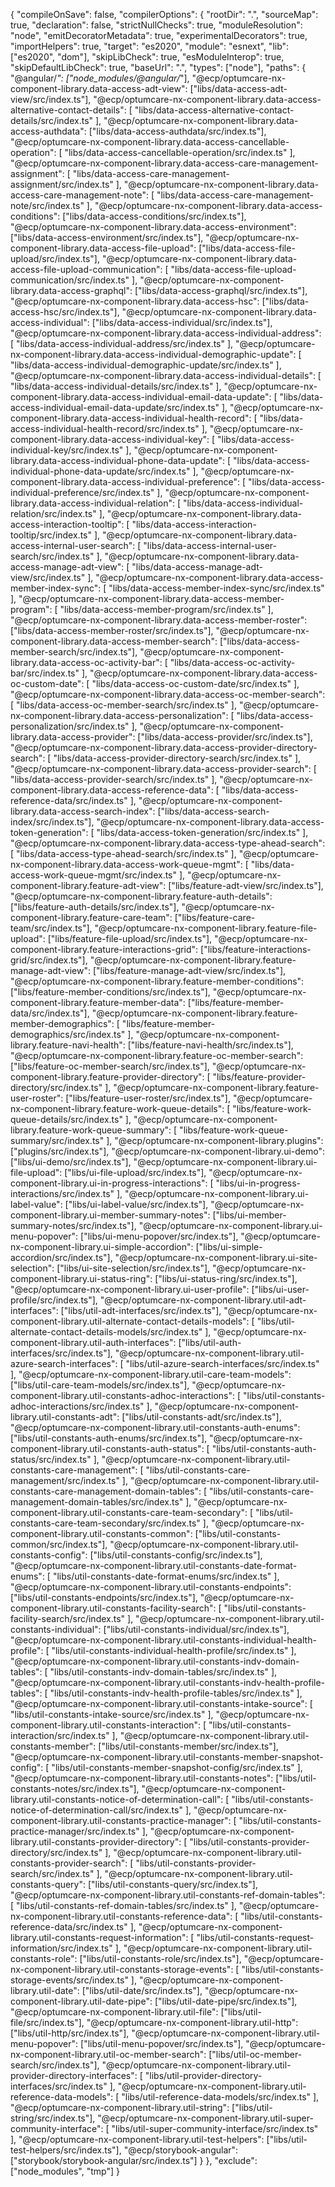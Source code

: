 {
  "compileOnSave": false,
  "compilerOptions": {
    "rootDir": ".",
    "sourceMap": true,
    "declaration": false,
    "strictNullChecks": true,
    "moduleResolution": "node",
    "emitDecoratorMetadata": true,
    "experimentalDecorators": true,
    "importHelpers": true,
    "target": "es2020",
    "module": "esnext",
    "lib": ["es2020", "dom"],
    "skipLibCheck": true,
    "esModuleInterop": true,
    "skipDefaultLibCheck": true,
    "baseUrl": ".",
    "types": ["node"],
    "paths": {
      "@angular/*": ["node_modules/@angular/*"],
      "@ecp/optumcare-nx-component-library.data-access-adt-view": ["libs/data-access-adt-view/src/index.ts"],
      "@ecp/optumcare-nx-component-library.data-access-alternative-contact-details": [
        "libs/data-access-alternative-contact-details/src/index.ts"
      ],
      "@ecp/optumcare-nx-component-library.data-access-authdata": ["libs/data-access-authdata/src/index.ts"],
      "@ecp/optumcare-nx-component-library.data-access-cancellable-operation": [
        "libs/data-access-cancellable-operation/src/index.ts"
      ],
      "@ecp/optumcare-nx-component-library.data-access-care-management-assignment": [
        "libs/data-access-care-management-assignment/src/index.ts"
      ],
      "@ecp/optumcare-nx-component-library.data-access-care-management-note": [
        "libs/data-access-care-management-note/src/index.ts"
      ],
      "@ecp/optumcare-nx-component-library.data-access-conditions": ["libs/data-access-conditions/src/index.ts"],
      "@ecp/optumcare-nx-component-library.data-access-environment": ["libs/data-access-environment/src/index.ts"],
      "@ecp/optumcare-nx-component-library.data-access-file-upload": ["libs/data-access-file-upload/src/index.ts"],
      "@ecp/optumcare-nx-component-library.data-access-file-upload-communication": [
        "libs/data-access-file-upload-communication/src/index.ts"
      ],
      "@ecp/optumcare-nx-component-library.data-access-graphql": ["libs/data-access-graphql/src/index.ts"],
      "@ecp/optumcare-nx-component-library.data-access-hsc": ["libs/data-access-hsc/src/index.ts"],
      "@ecp/optumcare-nx-component-library.data-access-individual": ["libs/data-access-individual/src/index.ts"],
      "@ecp/optumcare-nx-component-library.data-access-individual-address": [
        "libs/data-access-individual-address/src/index.ts"
      ],
      "@ecp/optumcare-nx-component-library.data-access-individual-demographic-update": [
        "libs/data-access-individual-demographic-update/src/index.ts"
      ],
      "@ecp/optumcare-nx-component-library.data-access-individual-details": [
        "libs/data-access-individual-details/src/index.ts"
      ],
      "@ecp/optumcare-nx-component-library.data-access-individual-email-data-update": [
        "libs/data-access-individual-email-data-update/src/index.ts"
      ],
      "@ecp/optumcare-nx-component-library.data-access-individual-health-record": [
        "libs/data-access-individual-health-record/src/index.ts"
      ],
      "@ecp/optumcare-nx-component-library.data-access-individual-key": [
        "libs/data-access-individual-key/src/index.ts"
      ],
      "@ecp/optumcare-nx-component-library.data-access-individual-phone-data-update": [
        "libs/data-access-individual-phone-data-update/src/index.ts"
      ],
      "@ecp/optumcare-nx-component-library.data-access-individual-preference": [
        "libs/data-access-individual-preference/src/index.ts"
      ],
      "@ecp/optumcare-nx-component-library.data-access-individual-relation": [
        "libs/data-access-individual-relation/src/index.ts"
      ],
      "@ecp/optumcare-nx-component-library.data-access-interaction-tooltip": [
        "libs/data-access-interaction-tooltip/src/index.ts"
      ],
      "@ecp/optumcare-nx-component-library.data-access-internal-user-search": [
        "libs/data-access-internal-user-search/src/index.ts"
      ],
      "@ecp/optumcare-nx-component-library.data-access-manage-adt-view": [
        "libs/data-access-manage-adt-view/src/index.ts"
      ],
      "@ecp/optumcare-nx-component-library.data-access-member-index-sync": [
        "libs/data-access-member-index-sync/src/index.ts"
      ],
      "@ecp/optumcare-nx-component-library.data-access-member-program": [
        "libs/data-access-member-program/src/index.ts"
      ],
      "@ecp/optumcare-nx-component-library.data-access-member-roster": ["libs/data-access-member-roster/src/index.ts"],
      "@ecp/optumcare-nx-component-library.data-access-member-search": ["libs/data-access-member-search/src/index.ts"],
      "@ecp/optumcare-nx-component-library.data-access-oc-activity-bar": [
        "libs/data-access-oc-activity-bar/src/index.ts"
      ],
      "@ecp/optumcare-nx-component-library.data-access-oc-custom-date": [
        "libs/data-access-oc-custom-date/src/index.ts"
      ],
      "@ecp/optumcare-nx-component-library.data-access-oc-member-search": [
        "libs/data-access-oc-member-search/src/index.ts"
      ],
      "@ecp/optumcare-nx-component-library.data-access-personalization": [
        "libs/data-access-personalization/src/index.ts"
      ],
      "@ecp/optumcare-nx-component-library.data-access-provider": ["libs/data-access-provider/src/index.ts"],
      "@ecp/optumcare-nx-component-library.data-access-provider-directory-search": [
        "libs/data-access-provider-directory-search/src/index.ts"
      ],
      "@ecp/optumcare-nx-component-library.data-access-provider-search": [
        "libs/data-access-provider-search/src/index.ts"
      ],
      "@ecp/optumcare-nx-component-library.data-access-reference-data": [
        "libs/data-access-reference-data/src/index.ts"
      ],
      "@ecp/optumcare-nx-component-library.data-access-search-index": ["libs/data-access-search-index/src/index.ts"],
      "@ecp/optumcare-nx-component-library.data-access-token-generation": [
        "libs/data-access-token-generation/src/index.ts"
      ],
      "@ecp/optumcare-nx-component-library.data-access-type-ahead-search": [
        "libs/data-access-type-ahead-search/src/index.ts"
      ],
      "@ecp/optumcare-nx-component-library.data-access-work-queue-mgmt": [
        "libs/data-access-work-queue-mgmt/src/index.ts"
      ],
      "@ecp/optumcare-nx-component-library.feature-adt-view": ["libs/feature-adt-view/src/index.ts"],
      "@ecp/optumcare-nx-component-library.feature-auth-details": ["libs/feature-auth-details/src/index.ts"],
      "@ecp/optumcare-nx-component-library.feature-care-team": ["libs/feature-care-team/src/index.ts"],
      "@ecp/optumcare-nx-component-library.feature-file-upload": ["libs/feature-file-upload/src/index.ts"],
      "@ecp/optumcare-nx-component-library.feature-interactions-grid": ["libs/feature-interactions-grid/src/index.ts"],
      "@ecp/optumcare-nx-component-library.feature-manage-adt-view": ["libs/feature-manage-adt-view/src/index.ts"],
      "@ecp/optumcare-nx-component-library.feature-member-conditions": ["libs/feature-member-conditions/src/index.ts"],
      "@ecp/optumcare-nx-component-library.feature-member-data": ["libs/feature-member-data/src/index.ts"],
      "@ecp/optumcare-nx-component-library.feature-member-demographics": [
        "libs/feature-member-demographics/src/index.ts"
      ],
      "@ecp/optumcare-nx-component-library.feature-navi-health": ["libs/feature-navi-health/src/index.ts"],
      "@ecp/optumcare-nx-component-library.feature-oc-member-search": ["libs/feature-oc-member-search/src/index.ts"],
      "@ecp/optumcare-nx-component-library.feature-provider-directory": [
        "libs/feature-provider-directory/src/index.ts"
      ],
      "@ecp/optumcare-nx-component-library.feature-user-roster": ["libs/feature-user-roster/src/index.ts"],
      "@ecp/optumcare-nx-component-library.feature-work-queue-details": [
        "libs/feature-work-queue-details/src/index.ts"
      ],
      "@ecp/optumcare-nx-component-library.feature-work-queue-summary": [
        "libs/feature-work-queue-summary/src/index.ts"
      ],
      "@ecp/optumcare-nx-component-library.plugins": ["plugins/src/index.ts"],
      "@ecp/optumcare-nx-component-library.ui-demo": ["libs/ui-demo/src/index.ts"],
      "@ecp/optumcare-nx-component-library.ui-file-upload": ["libs/ui-file-upload/src/index.ts"],
      "@ecp/optumcare-nx-component-library.ui-in-progress-interactions": [
        "libs/ui-in-progress-interactions/src/index.ts"
      ],
      "@ecp/optumcare-nx-component-library.ui-label-value": ["libs/ui-label-value/src/index.ts"],
      "@ecp/optumcare-nx-component-library.ui-member-summary-notes": ["libs/ui-member-summary-notes/src/index.ts"],
      "@ecp/optumcare-nx-component-library.ui-menu-popover": ["libs/ui-menu-popover/src/index.ts"],
      "@ecp/optumcare-nx-component-library.ui-simple-accordion": ["libs/ui-simple-accordion/src/index.ts"],
      "@ecp/optumcare-nx-component-library.ui-site-selection": ["libs/ui-site-selection/src/index.ts"],
      "@ecp/optumcare-nx-component-library.ui-status-ring": ["libs/ui-status-ring/src/index.ts"],
      "@ecp/optumcare-nx-component-library.ui-user-profile": ["libs/ui-user-profile/src/index.ts"],
      "@ecp/optumcare-nx-component-library.util-adt-interfaces": ["libs/util-adt-interfaces/src/index.ts"],
      "@ecp/optumcare-nx-component-library.util-alternate-contact-details-models": [
        "libs/util-alternate-contact-details-models/src/index.ts"
      ],
      "@ecp/optumcare-nx-component-library.util-auth-interfaces": ["libs/util-auth-interfaces/src/index.ts"],
      "@ecp/optumcare-nx-component-library.util-azure-search-interfaces": [
        "libs/util-azure-search-interfaces/src/index.ts"
      ],
      "@ecp/optumcare-nx-component-library.util-care-team-models": ["libs/util-care-team-models/src/index.ts"],
      "@ecp/optumcare-nx-component-library.util-constants-adhoc-interactions": [
        "libs/util-constants-adhoc-interactions/src/index.ts"
      ],
      "@ecp/optumcare-nx-component-library.util-constants-adt": ["libs/util-constants-adt/src/index.ts"],
      "@ecp/optumcare-nx-component-library.util-constants-auth-enums": ["libs/util-constants-auth-enums/src/index.ts"],
      "@ecp/optumcare-nx-component-library.util-constants-auth-status": [
        "libs/util-constants-auth-status/src/index.ts"
      ],
      "@ecp/optumcare-nx-component-library.util-constants-care-management": [
        "libs/util-constants-care-management/src/index.ts"
      ],
      "@ecp/optumcare-nx-component-library.util-constants-care-management-domain-tables": [
        "libs/util-constants-care-management-domain-tables/src/index.ts"
      ],
      "@ecp/optumcare-nx-component-library.util-constants-care-team-secondary": [
        "libs/util-constants-care-team-secondary/src/index.ts"
      ],
      "@ecp/optumcare-nx-component-library.util-constants-common": ["libs/util-constants-common/src/index.ts"],
      "@ecp/optumcare-nx-component-library.util-constants-config": ["libs/util-constants-config/src/index.ts"],
      "@ecp/optumcare-nx-component-library.util-constants-date-format-enums": [
        "libs/util-constants-date-format-enums/src/index.ts"
      ],
      "@ecp/optumcare-nx-component-library.util-constants-endpoints": ["libs/util-constants-endpoints/src/index.ts"],
      "@ecp/optumcare-nx-component-library.util-constants-facility-search": [
        "libs/util-constants-facility-search/src/index.ts"
      ],
      "@ecp/optumcare-nx-component-library.util-constants-individual": ["libs/util-constants-individual/src/index.ts"],
      "@ecp/optumcare-nx-component-library.util-constants-individual-health-profile": [
        "libs/util-constants-individual-health-profile/src/index.ts"
      ],
      "@ecp/optumcare-nx-component-library.util-constants-indv-domain-tables": [
        "libs/util-constants-indv-domain-tables/src/index.ts"
      ],
      "@ecp/optumcare-nx-component-library.util-constants-indv-health-profile-tables": [
        "libs/util-constants-indv-health-profile-tables/src/index.ts"
      ],
      "@ecp/optumcare-nx-component-library.util-constants-intake-source": [
        "libs/util-constants-intake-source/src/index.ts"
      ],
      "@ecp/optumcare-nx-component-library.util-constants-interaction": [
        "libs/util-constants-interaction/src/index.ts"
      ],
      "@ecp/optumcare-nx-component-library.util-constants-member": ["libs/util-constants-member/src/index.ts"],
      "@ecp/optumcare-nx-component-library.util-constants-member-snapshot-config": [
        "libs/util-constants-member-snapshot-config/src/index.ts"
      ],
      "@ecp/optumcare-nx-component-library.util-constants-notes": ["libs/util-constants-notes/src/index.ts"],
      "@ecp/optumcare-nx-component-library.util-constants-notice-of-determination-call": [
        "libs/util-constants-notice-of-determination-call/src/index.ts"
      ],
      "@ecp/optumcare-nx-component-library.util-constants-practice-manager": [
        "libs/util-constants-practice-manager/src/index.ts"
      ],
      "@ecp/optumcare-nx-component-library.util-constants-provider-directory": [
        "libs/util-constants-provider-directory/src/index.ts"
      ],
      "@ecp/optumcare-nx-component-library.util-constants-provider-search": [
        "libs/util-constants-provider-search/src/index.ts"
      ],
      "@ecp/optumcare-nx-component-library.util-constants-query": ["libs/util-constants-query/src/index.ts"],
      "@ecp/optumcare-nx-component-library.util-constants-ref-domain-tables": [
        "libs/util-constants-ref-domain-tables/src/index.ts"
      ],
      "@ecp/optumcare-nx-component-library.util-constants-reference-data": [
        "libs/util-constants-reference-data/src/index.ts"
      ],
      "@ecp/optumcare-nx-component-library.util-constants-request-information": [
        "libs/util-constants-request-information/src/index.ts"
      ],
      "@ecp/optumcare-nx-component-library.util-constants-role": ["libs/util-constants-role/src/index.ts"],
      "@ecp/optumcare-nx-component-library.util-constants-storage-events": [
        "libs/util-constants-storage-events/src/index.ts"
      ],
      "@ecp/optumcare-nx-component-library.util-date": ["libs/util-date/src/index.ts"],
      "@ecp/optumcare-nx-component-library.util-date-pipe": ["libs/util-date-pipe/src/index.ts"],
      "@ecp/optumcare-nx-component-library.util-file": ["libs/util-file/src/index.ts"],
      "@ecp/optumcare-nx-component-library.util-http": ["libs/util-http/src/index.ts"],
      "@ecp/optumcare-nx-component-library.util-menu-popover": ["libs/util-menu-popover/src/index.ts"],
      "@ecp/optumcare-nx-component-library.util-oc-member-search": ["libs/util-oc-member-search/src/index.ts"],
      "@ecp/optumcare-nx-component-library.util-provider-directory-interfaces": [
        "libs/util-provider-directory-interfaces/src/index.ts"
      ],
      "@ecp/optumcare-nx-component-library.util-reference-data-models": [
        "libs/util-reference-data-models/src/index.ts"
      ],
      "@ecp/optumcare-nx-component-library.util-string": ["libs/util-string/src/index.ts"],
      "@ecp/optumcare-nx-component-library.util-super-community-interface": [
        "libs/util-super-community-interface/src/index.ts"
      ],
      "@ecp/optumcare-nx-component-library.util-test-helpers": ["libs/util-test-helpers/src/index.ts"],
      "@ecp/storybook-angular": ["storybook/storybook-angular/src/index.ts"]
    }
  },
  "exclude": ["node_modules", "tmp"]
}
